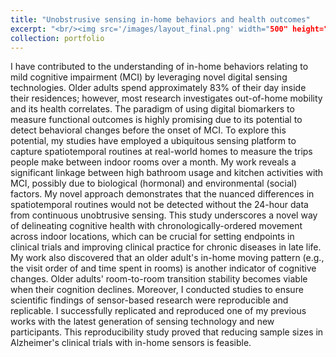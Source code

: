 ```yaml
---
title: "Unobstrusive sensing in-home behaviors and health outcomes"
excerpt: "<br/><img src='/images/layout_final.png' width="500" height="300">"
collection: portfolio
---
```


I have contributed to the understanding of in-home behaviors relating to mild cognitive impairment (MCI) by leveraging novel digital sensing technologies. Older adults spend approximately 83% of their day inside their residences; however, most research investigates out-of-home mobility and its health correlates. The paradigm of using digital biomarkers to measure functional outcomes is highly promising due to its potential to detect behavioral changes before the onset of MCI. To explore this potential, my studies have employed a ubiquitous sensing platform to capture spatiotemporal routines at real-world homes to measure the trips people make between indoor rooms over a month. My work reveals a significant linkage between high bathroom usage and kitchen activities with MCI, possibly due to biological (hormonal) and environmental (social) factors. My novel approach demonstrates that the nuanced differences in spatiotemporal routines would not be detected without the 24-hour data from continuous unobtrusive sensing. This study underscores a novel way of delineating cognitive health with chronologically-ordered movement across indoor locations, which can be crucial for setting endpoints in clinical trials and improving clinical practice for chronic diseases in late life. My work also discovered that an older adult's in-home moving pattern (e.g., the visit order of and time spent in rooms) is another indicator of cognitive changes. Older adults' room-to-room transition stability becomes viable when their cognition declines. Moreover, I conducted studies to ensure scientific findings of sensor-based research were reproducible and replicable. I successfully replicated and reproduced one of my previous works with the latest generation of sensing technology and new participants. This reproducibility study proved that reducing sample sizes in Alzheimer's clinical trials with in-home sensors is feasible.
